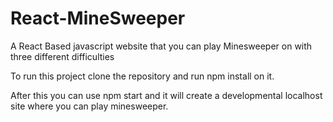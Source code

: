 # React-MineSweeper
A React Based javascript website that you can play Minesweeper on with three different difficulties

To run this project clone the repository and run npm install on it.

After this you can use npm start and it will create a developmental localhost site where you can play minesweeper.
